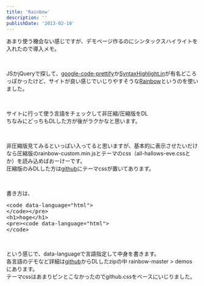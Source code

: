 ```yaml
---
title: 'Rainbow'
description: ''
publishDate: '2013-02-10'
---
```


<p>あまり使う機会ない感じですが、デモページ作るのにシンタックスハイライトを入れたので導入メモ。</p>
<p>&nbsp;</p>
<p>JSかjQueryで探して、<a href="http://code.google.com/p/google-code-prettify/">google-code-prettify</a>か<a href="http://syntaxhighlight.in/">SyntaxHighlight.in</a>が有名どころっぽかったけど、サイトが良い感じでいじりやすそうな<a href="http://craig.is/making/rainbows">Rainbow</a>というのを使いました。</p>
<p>&nbsp;</p>
<p>サイトに行って使う言語をチェックして非圧縮/圧縮版をDL<br>
ちなみにどっちもDLした方が後がラクかなと思います。</p>
<p>&nbsp;</p>
<p>非圧縮版見てみるといっぱい入ってると思いますが、基本的に表示させたいだけなら圧縮版のrainbow-custom.min.jsとテーマのcss（all-hallows-eve.cssとか）を読み込めばおーけーです。<br>
圧縮版のみDLした方は<a href="https://github.com/ccampbell/rainbow/tree/master/themes">github</a>にテーマcssが置いてあります。</p>
<p>&nbsp;</p>
<p>書き方は、</p>
<pre class="brush: xml; title: ; notranslate" title="">&lt;code data-language="html"&gt;
&lt;/code&gt;&lt;/pre&gt;
&lt;h1&gt;hoge&lt;/h1&gt;
&lt;pre&gt;&lt;code data-language="html"&gt;
&lt;/code&gt;
</pre>
<p>&nbsp;</p>
<p>という感じで、data-languageで言語指定して中身を書きます。<br>
各言語のデモなど詳細は<a href="https://github.com/ccampbell/rainbow">github</a>からDLしたzipの中 rainbow-master &gt; demos にあります。<br>
テーマcssはあまりピンとこなかったのでgithub.cssをベースにいじりました。</p>

